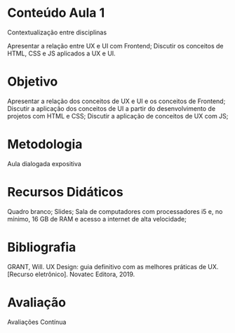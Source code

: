 # Conteúdo Aula 1

Contextualização entre disciplinas

Apresentar a relação entre UX e UI com Frontend; Discutir os conceitos de HTML, CSS e JS aplicados a UX e UI.

# Objetivo

Apresentar a relação dos conceitos de UX e UI e os conceitos de Frontend; Discutir a aplicação dos conceitos de UI a partir do desenvolvimento de projetos com HTML e CSS; Discutir a aplicação de conceitos de UX com JS;

# Metodologia

Aula dialogada expositiva

# Recursos Didáticos

Quadro branco; Slides; Sala de computadores com processadores i5 e, no mínimo, 16 GB de RAM e acesso a internet de alta velocidade;

# Bibliografia

GRANT, Will. UX Design: guia definitivo com as melhores práticas de UX. [Recurso eletrônico]. Novatec Editora, 2019.

# Avaliação

Avaliações Contínua
